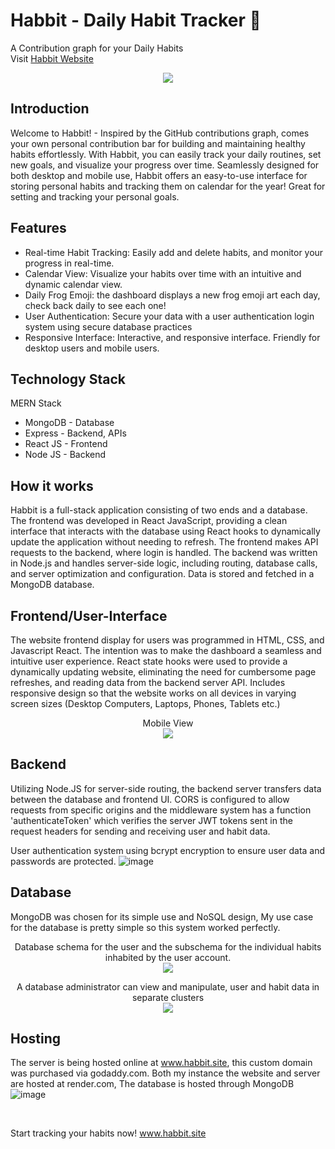 # Habbit - Daily Habit Tracker 🐸
A Contribution graph for your Daily Habits <br/>
Visit [Habbit Website](https://www.habbit.site)

<p align="center">
  <img src="https://github.com/christopherdsmd/Habbit/assets/104523163/909fe103-a9d9-411f-932c-8a6bffebc4bd" /> 
</p>

## Introduction

Welcome to Habbit! - Inspired by the GitHub contributions graph, comes your own personal contribution bar for building and maintaining healthy habits effortlessly. With Habbit, you can easily track your daily routines, set new goals, and visualize your progress over time. Seamlessly designed for both desktop and mobile use, Habbit offers an easy-to-use interface for storing personal habits and tracking them on calendar for the year! Great for setting and tracking your personal goals. 

## Features
- Real-time Habit Tracking: Easily add and delete habits, and monitor your progress in real-time.
- Calendar View: Visualize your habits over time with an intuitive and dynamic calendar view.
- Daily Frog Emoji: the dashboard displays a new frog emoji art each day, check back daily to see each one! 
- User Authentication: Secure your data with a user authentication login system using secure database practices
- Responsive Interface: Interactive, and responsive interface. Friendly for desktop users and mobile users.
  
  
## Technology Stack 
MERN Stack 
- MongoDB - Database
- Express - Backend, APIs
- React JS - Frontend
- Node JS - Backend

## How it works

Habbit is a full-stack application consisting of two ends and a database. The frontend was developed in React JavaScript, providing a clean interface that interacts with the database using React hooks to dynamically update the application without needing to refresh. The frontend makes API requests to the backend, where login is handled. The backend was written in Node.js and handles server-side logic, including routing, database calls, and server optimization and configuration. Data is stored and fetched in a MongoDB database.

## Frontend/User-Interface
The website frontend display for users was programmed in HTML, CSS, and Javascript React. The intention was to make the dashboard a seamless and intuitive user experience. React state hooks were used to provide a dynamically updating website, eliminating the need for cumbersome page refreshes, and reading data from the backend server API. Includes responsive design so that the website works on all devices in varying screen sizes (Desktop Computers, Laptops, Phones, Tablets etc.)

<p align="center">Mobile View</br> 
  <img src="https://github.com/christopherdsmd/Habbit/assets/104523163/91efe531-4657-402d-9e4d-2f1f839d9df2" /> 
</p>

## Backend
Utilizing Node.JS for server-side routing, the backend server transfers data between the database and frontend UI. CORS is configured to allow requests from specific origins and the middleware system has a function 'authenticateToken' which verifies the server JWT tokens sent in the request headers for sending and receiving user and habit data.
 

User authentication system using bcrypt encryption to ensure user data and passwords are protected. 
![image](https://github.com/christopherdsmd/Habbit/assets/104523163/7c042794-0029-49e5-b218-81b6815ebebc)


## Database
MongoDB was chosen for its simple use and NoSQL design, My use case for the database is pretty simple so this system worked perfectly.
<p align="center">
  Database schema for the user and the subschema for the individual habits inhabited by the user account. </br> 
  <img src="https://github.com/christopherdsmd/Habbit/assets/104523163/e18b1e31-d87f-4b2f-b86e-1da3addc1d36" /> 
</p>

<p align="center">
   A database administrator can view and manipulate, user and habit data in separate clusters </br> 
  <img src="https://github.com/christopherdsmd/Habbit/assets/104523163/2cd6ce4a-a74e-49fc-a769-50babaa568c9" /> 
</p>

## Hosting
The server is being hosted online at www.habbit.site, this custom domain was purchased via godaddy.com. Both my instance the website and server are hosted at render.com, The database is hosted through MongoDB 
![image](https://github.com/christopherdsmd/Habbit/assets/104523163/d6bb7a98-861a-4741-894d-3e9b88bd395f)


</br>

Start tracking your habits now!
www.habbit.site
